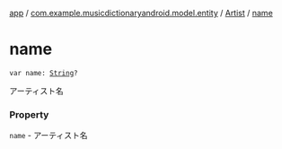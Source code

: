 [app](../../index.md) / [com.example.musicdictionaryandroid.model.entity](../index.md) / [Artist](index.md) / [name](./name.md)

# name

`var name: `[`String`](https://kotlinlang.org/api/latest/jvm/stdlib/kotlin/-string/index.html)`?`

アーティスト名

### Property

`name` - アーティスト名